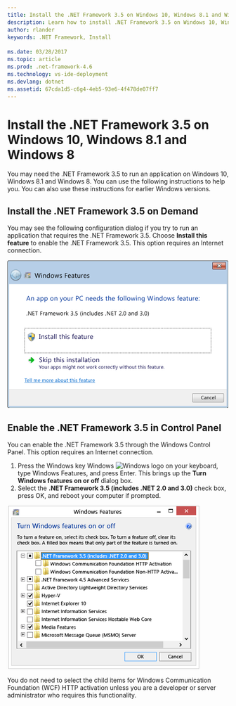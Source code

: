 ```yaml
---
title: Install the .NET Framework 3.5 on Windows 10, Windows 8.1 and Windows 8
description: Learn how to install .NET Framework 3.5 on Windows 10, Windows 8.1 and Windows 8
author: rlander
keywords: .NET Framework, Install

ms.date: 03/28/2017
ms.topic: article
ms.prod: .net-framework-4.6
ms.technology: vs-ide-deployment
ms.devlang: dotnet
ms.assetid: 67cda1d5-c6g4-4eb5-93e6-4f478de07ff7
---
```


# Install the .NET Framework 3.5 on Windows 10, Windows 8.1 and Windows 8

You may need the .NET Framework 3.5 to run an application on Windows 10, Windows 8.1 and Windows 8. You can use the following instructions to help you. You can also use these instructions for earlier Windows versions.

## Install the .NET Framework 3.5 on Demand

You may see the following configuration dialog if you try to run an application that requires the .NET Framework 3.5. Choose **Install this feature** to enable the .NET Framework 3.5. This option requires an Internet connection.

![.NET Framework Installation Dialog](./media/dotnet-framework-installation-dialog.jpg)

## Enable the .NET Framework 3.5 in Control Panel

You can enable the .NET Framework 3.5 through the Windows Control Panel. This option requires an Internet connection.

1. Press the Windows key Windows ![Windows logo](https://i-msdn.sec.s-msft.com/dynimg/IC721376.jpeg) on your keyboard, type Windows Features, and press Enter. This brings up the **Turn Windows features on or off** dialog box.
2. Select the **.NET Framework 3.5 (includes .NET 2.0 and 3.0)** check box, press OK, and reboot your computer if prompted.

![Installing .NET with the control panel](./media/dotnet-control-panel.png)

You do not need to select the child items for Windows Communication Foundation (WCF) HTTP activation unless you are a developer or server administrator who requires this functionality.
